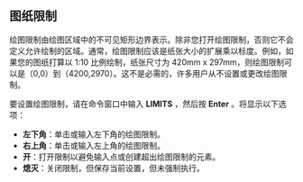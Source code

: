 ## 图纸限制

绘图限制由绘图区域中的不可见矩形边界表示。除非您打开绘图限制，否则它不会定义允许绘制的区域。通常，绘图限制应该是纸张大小的扩展乘以标度。例如，如果您的图纸打算以 1:10 比例绘制，纸张尺寸为 420mm x 297mm，则绘图限制可以是（0,0）到（4200,2970）。这不是必需的，许多用户从不设置或更改绘图限制。

要设置绘图限制，请在命令窗口中输入 **LIMITS** ，然后按 **Enter** 。将显示以下选项：

*   **左下角**：单击或输入左下角的绘图限制。
*   **右上角**：单击或输入左上角的绘图限制。
*   **开**：打开限制以避免输入点或创建超出绘图限制的元素。
*   **熄灭**：关闭限制，但保存当前设置，但未强制执行。